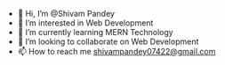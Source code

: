 - 👋 Hi, I’m @Shivam Pandey
- 👀 I’m interested in Web Development
- 🌱 I’m currently learning MERN Technology
- 💞️ I’m looking to collaborate on Web Development 
- 📫 How to reach me shivampandey07422@gmail.com

<!---
shivampandey041/shivampandey041 is a ✨ special ✨ repository because its `README.md` (this file) appears on your GitHub profile.
You can click the Preview link to take a look at your changes.
--->
